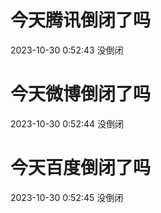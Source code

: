 # 今天腾讯倒闭了吗

2023-10-30 0:52:43 没倒闭

# 今天微博倒闭了吗

2023-10-30 0:52:44 没倒闭

# 今天百度倒闭了吗

2023-10-30 0:52:45 没倒闭

